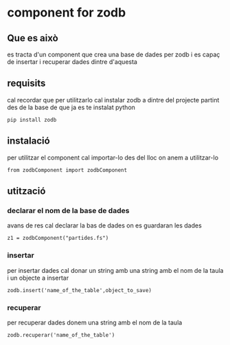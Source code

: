 # component for zodb

<h2> Que es això </h2>
<p>es tracta d'un component que crea una base de dades per zodb i es capaç de insertar i recuperar dades dintre d'aquesta </p>
  
  
  
  
  
  <h2> requisits </h2>
  
 <p> cal recordar que per utilitzarlo cal instalar zodb a dintre del projecte partint des de la base de que ja es te instalat python</p>

```
pip install zodb
```
<h2> instalació </h2>
<p>per utilitzar el component cal importar-lo des del lloc on anem a utilitzar-lo </p>

```
from zodbComponent import zodbComponent
```
<h2>utització</h2> 

<h3>declarar el nom de la base de dades </h3>
<p>avans de res cal declarar la bas de dades on es guardaran les dades</p>
  
```
z1 = zodbComponent("partides.fs") 
```

<h3>insertar </h3>
<p>per insertar dades cal donar un string amb  una string amb el nom de la taula i un objecte a insertar 
</p>
  
```
zodb.insert('name_of_the_table',object_to_save) 
```


<h3>recuperar</h3>
<p>per recuperar dades donem una string amb el nom de la taula
</p>
  
```
zodb.recuperar('name_of_the_table') 
```


